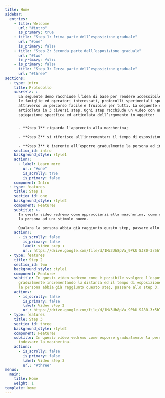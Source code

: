 ```yaml
---
title: Home
sidebar:
  entries:
    - title: Welcome
      url: "#intro"
      is_primary: true
    - title: "Step 1: Prima parte dell’esposizione graduale"
      url: "#one"
      is_primary: false
    - title: "Step 2: Seconda parte dell’esposizione graduale"
      url: "#two"
      is_primary: false
    - is_primary: false
      title: "Step 3: Terza parte dell’esposizione graduale"
      url: "#three"
sections:
  - type: intro
    title: Protocollo
    subtitle: >-
      La seguente demo racchiude l’idea di base per rendere accessibile a tutte
      le famiglie ed operatori interessati, protocolli sperimentali specifici,
      attraverso un percorso facile e fruibile per tutti. La seguente sezione è
      articolata in 3 diversi step. Ogni step racchiude un video con una
      spiegazione specifica ed articolata dell’argomento in oggetto:


      - **Step 1** riguarda l'approccio alla mascherina;

      - **Step 2** si riferisce all’incrementare il tempo di esposizione;

      - **Step 3** è inerente all’esporre gradualmente la persona ad indossare la mascherina.
    section_id: intro
    background_style: style1
    actions:
      - label: Learn more
        url: "#one"
        is_scrolly: true
        is_primary: false
    component: Intro
  - type: features
    title: Step 1
    section_id: one
    background_style: style2
    component: Features
    subtitle: >-
      In questo video vedremo come approcciarsi alla mascherina, come avvicinare
      la persona ad uno stimolo nuovo.

      Qualora la persona abbia già raggiunto questo step, passare allo step 2.
    actions:
      - is_scrolly: false
        is_primary: false
        label: Video step 1
        url: https://drive.google.com/file/d/1MV3Uh8pVa_9PkU-SJ80-3r5hTKzH72R4/view?usp=sharing
  - type: features
    title: Step 2
    section_id: two
    background_style: style1
    component: Features
    subtitle: In questo video vedremo come è possibile svolgere l’esposizione
      gradualmente incrementando la distanza ed il tempo di esposizione. Qualora
      la persona abbia già raggiunto questo step, passare allo step 3.
    actions:
      - is_scrolly: false
        is_primary: false
        label: Video step 2
        url: https://drive.google.com/file/d/1MV3Uh8pVa_9PkU-SJ80-3r5hTKzH72R4/view?usp=sharing
  - type: features
    title: Step 3
    section_id: three
    background_style: style2
    component: Features
    subtitle: In questo video vedremo come esporre gradualmente la persona ad
      indossare la mascherina.
    actions:
      - is_scrolly: false
        is_primary: false
        label: Video step 3
        url: "#three"
menus:
  main:
    title: Home
    weight: 1
template: home
---
```

